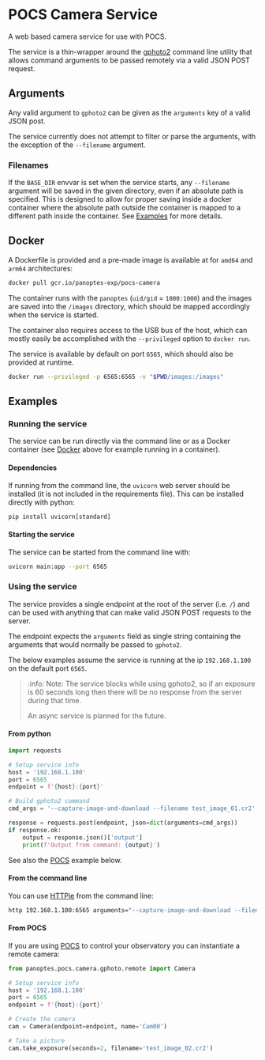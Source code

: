 # POCS Camera Service

A web based camera service for use with POCS.

The service is a thin-wrapper around the [gphoto2](http://www.gphoto.org/) command line utility that allows command arguments to be passed remotely via a valid JSON POST request.

## Arguments

Any valid argument to `gphoto2` can be given as the `arguments` key of a valid JSON post.

The service currently does not attempt to filter or parse the arguments, with the exception of the `--filename` argument.

### Filenames

If the `BASE_DIR` envvar is set when the service starts, any `--filename` argument will be saved in the given directory, even if an absolute path is specified. This is designed to allow for proper saving inside a docker container where the absolute path outside the container is mapped to a different path inside the container. See [Examples](#examples) for more details.

## Docker
<a name="docker"></a>

A Dockerfile is provided and a pre-made image is available at for `amd64` and `arm64` architectures:

```sh
docker pull gcr.io/panoptes-exp/pocs-camera
```

The container runs with the `panoptes` (`uid/gid` = `1000:1000`) and the images are saved into the `/images` directory, which should be mapped accordingly when the service is started. 

The container also requires access to the USB bus of the host, which can mostly easily be accomplished with the `--privileged` option to `docker run`.

The service is available by default on port `6565`, which should also be provided at runtime.

```sh
docker run --privileged -p 6565:6565 -v "$PWD/images:/images"
```

## Examples
<a name="examples"></a>

### Running the service

The service can be run directly via the command line or as a Docker container (see [Docker](#docker) above for example running in a container). 

#### Dependencies

If running from the command line, the `uvicorn` web server should be installed (it is not included in the requirements file). This can be installed directly with python:

```py
pip install uvicorn[standard]
```

#### Starting the service

The service can be started from the command line with:

```sh
uvicorn main:app --port 6565
```

### Using the service

The service provides a single endpoint at the root of the server (i.e. `/`) and can be used with anything that can make valid JSON POST requests to the server. 

The endpoint expects the `arguments` field as single string containing the arguments that would normally be passed to `gphoto2`.

The below examples assume the service is running at the ip `192.168.1.100` on the default port `6565`.

> :info: Note: The service blocks while using gphoto2, so if an exposure is 60 seconds long then there will be no response from the server during that time.
>
> An async service is planned for the future.

#### From python

```py
import requests

# Setup service info
host = '192.168.1.100'
port = 6565
endpoint = f'{host}:{port}'

# Build gphoto2 command
cmd_args = '--capture-image-and-download --filename test_image_01.cr2'

response = requests.post(endpoint, json=dict(arguments=cmd_args))
if response.ok:
    output = response.json()['output']
    print(f'Output from command: {output}')
```

See also the [POCS](#pocs) example below.

#### From the command line

You can use [HTTPie](https://httpie.io/) from the command line:

```sh
http 192.168.1.100:6565 arguments="--capture-image-and-download --filename test_image_01.cr2"
```

#### From POCS
<a name="pocs"></a>

If you are using [POCS](https://github.com/panoptes/POCS) to control your observatory you can instantiate a remote camera:

```py
from panoptes.pocs.camera.gphoto.remote import Camera

# Setup service info
host = '192.168.1.100'
port = 6565
endpoint = f'{host}:{port}'

# Create the camera
cam = Camera(endpoint=endpoint, name='Cam00')

# Take a picture
cam.take_exposure(seconds=2, filename='test_image_02.cr2')
```
